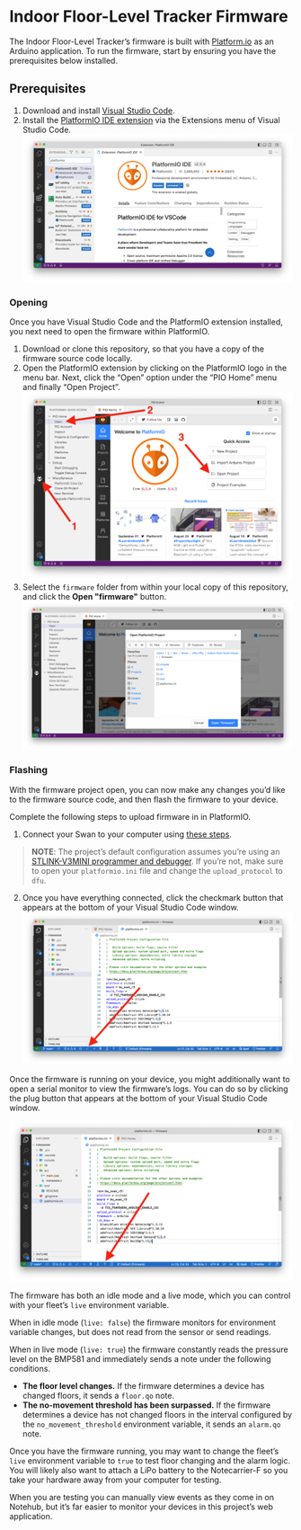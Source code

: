 # Indoor Floor-Level Tracker Firmware

The Indoor Floor-Level Tracker’s firmware is built with [Platform.io](https://platformio.org/) 
as an Arduino application. To run the firmware, start by ensuring you have 
the prerequisites below installed.

## Prerequisites

1. Download and install [Visual Studio Code](https://code.visualstudio.com/).
1. Install the [PlatformIO IDE extension](https://marketplace.visualstudio.com/items?itemName=platformio.platformio-ide)
via the Extensions menu of Visual Studio Code.
![Visual Studio Code extensions menu with a search of "platformio"](../images/platformio-extension.png)

### Opening

Once you have Visual Studio Code and the PlatformIO extension installed, you next need
to open the firmware within PlatformIO.

1. Download or clone this repository, so that you have a copy of the firmware source
code locally.
1. Open the PlatformIO extension by clicking on the PlatformIO logo in the menu bar. Next,
click the “Open” option under the “PIO Home” menu  and finally “Open Project”.
![Instructions on how to open a project in PlatformIO](../images/platformio-open-project.png)
1. Select the `firmware` folder from within your local copy of this repository,
and click the **Open "firmware"** button.
![How to open the firmware folder in PlatformIO](../images/platformio-open-firmware.png)

### Flashing

With the firmware project open, you can now make any changes you’d like to the firmware
source code, and then flash the firmware to your device.

Complete the following steps to upload firmware in in PlatformIO.

1. Connect your Swan to your computer using [these steps](https://dev.blues.io/quickstart/swan-quickstart/#programming-swan-platformio).

> **NOTE**: The project’s default configuration assumes you’re using an
[STLINK-V3MINI programmer and debugger](https://shop.blues.io/products/stlink-v3mini).
If you’re not, make sure to open your `platformio.ini` file and change the `upload_protocol`
to `dfu`.

2. Once you have everything connected, click the checkmark button that appears at the
bottom of your Visual Studio Code window.
![Uploading firmware in PlatformIO](../images/platformio-upload.png)

Once the firmware is running on your device, you might additionally want to open a serial
monitor to view the firmware’s logs. You can do so by clicking the plug button that appears
at the bottom of your Visual Studio Code window.

![Opening a serial monitor in PlatformIO](../images/platformio-serial-monitor.png)

The firmware has both an idle mode and a live mode, which you can control with your fleet’s
`live` environment variable.

When in idle mode (`live: false`) the firmware monitors for environment variable changes,
but does not read from the sensor or send readings.

When in live mode (`live: true`) the firmware constantly reads the pressure level on the
BMP581 and immediately sends a note under the following conditions.

* **The floor level changes.** If the firmware determines a device has changed floors, it
sends a `floor.qo` note.
* **The no-movement threshold has been surpassed.** If the firmware determines a device has
not changed floors in the interval configured by the `no_movement_threshold` environment
variable, it sends an `alarm.qo` note.

Once you have the firmware running, you may want to change the fleet’s `live` environment
variable to `true` to test floor changing and the alarm logic. You will likely also want
to attach a LiPo battery to the Notecarrier-F so you take your hardware away from your
computer for testing.

When you are testing you can manually view events as they come in on Notehub, but it’s
far easier to monitor your devices in this project’s web application.